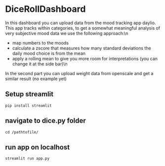 # DiceRollDashboard
In this dashboard you can upload data from the mood tracking app daylio. This app tracks within categories,
to get a somewhat meaningful analysis of very subjective mood data we use the following approach:\n
- map numbers to the moods
- calculate a zscore that measures how many standard deviations the daily mood choice is from the mean
- apply a rolling mean to give you more room for interpretations (you can change it at the side bar)\n

In the second part you can upload weight data from openscale and get a similar result (no example yet)


## Setup streamlit

```
pip install streamlit
```
## navigate to dice.py folder
```
cd /pathtofile/
```

## run app on localhost
```
streamlit run app.py
```
